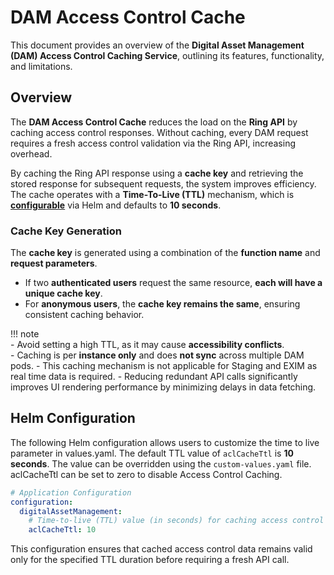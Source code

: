 # **DAM Access Control Cache**  

This document provides an overview of the **Digital Asset Management (DAM) Access Control Caching Service**, outlining its features, functionality, and limitations.  

## **Overview**  

The **DAM Access Control Cache** reduces the load on the **Ring API** by caching access control responses. Without caching, every DAM request requires a fresh access control validation via the Ring API, increasing overhead.  

By caching the Ring API response using a **cache key** and retrieving the stored response for subsequent requests, the system improves efficiency. The cache operates with a **Time-To-Live (TTL)** mechanism, which is  [**configurable**](#helm-configuration) via Helm and defaults to **10 seconds**.  

### **Cache Key Generation**  
The **cache key** is generated using a combination of the **function name** and **request parameters**.  
- If two **authenticated users** request the same resource, **each will have a unique cache key**.  
- For **anonymous users**, the **cache key remains the same**, ensuring consistent caching behavior.

!!! note  
    - Avoid setting a high TTL, as it may cause **accessibility conflicts**.  
    - Caching is per **instance only** and does **not sync** across multiple DAM pods. 
    - This caching mechanism is not applicable for Staging and EXIM as real time data is required.
    - Reducing redundant API calls significantly improves UI rendering performance by minimizing delays in data fetching.

## **Helm Configuration**  

The following Helm configuration allows users to customize the time to live parameter in values.yaml. The default TTL value of `aclCacheTtl` is **10 seconds**.  The value can be overridden using the `custom-values.yaml` file. aclCacheTtl can be set to zero to disable Access Control Caching.

```yaml
# Application Configuration
configuration:
  digitalAssetManagement:
    # Time-to-live (TTL) value (in seconds) for caching access control (ACL) data
    aclCacheTtl: 10
```  

This configuration ensures that cached access control data remains valid only for the specified TTL duration before requiring a fresh API call.